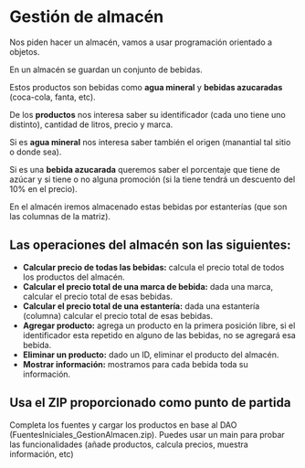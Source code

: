 # Gestión de almacén
Nos piden hacer un almacén, vamos a usar programación orientado a objetos.

En un almacén se guardan un conjunto de  bebidas.

Estos productos son bebidas como **agua mineral** y **bebidas azucaradas** (coca-cola, fanta, etc). 

De los **productos** nos interesa saber su identificador (cada uno tiene uno distinto), cantidad de litros, precio y marca.

Si es **agua mineral** nos interesa saber también el origen (manantial tal sitio o donde sea).

Si es una **bebida azucarada** queremos saber el porcentaje que tiene de azúcar y si tiene o no alguna promoción (si la tiene tendrá un descuento del 10% en el precio).

En el almacén iremos almacenado estas bebidas por estanterías (que son las columnas de la matriz).

## Las operaciones del almacén son las siguientes:

- **Calcular precio de todas las bebidas:** calcula el precio total de todos los productos del almacén.
- **Calcular el precio total de una marca de bebida:** dada una marca, calcular el precio total de esas bebidas.
- **Calcular el precio total de una estantería:** dada una estantería (columna) calcular el precio total de esas bebidas.
- **Agregar producto:** agrega un producto en la primera posición libre, si el identificador esta repetido en alguno de las bebidas, no se agregará esa bebida.
- **Eliminar un producto:** dado un ID, eliminar el producto del almacén.
- **Mostrar información:** mostramos para cada bebida toda su información.

## Usa el ZIP proporcionado como punto de partida
Completa los fuentes y cargar los productos en base al DAO (FuentesIniciales_GestionAlmacen.zip).
Puedes usar un main para probar las funcionalidades (añade productos, calcula precios, muestra información, etc)
